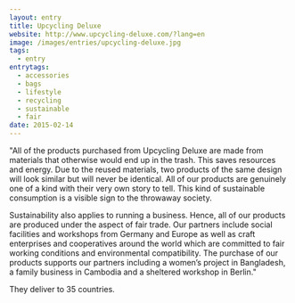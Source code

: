 ```yaml
---
layout: entry
title: Upcycling Deluxe
website: http://www.upcycling-deluxe.com/?lang=en
image: /images/entries/upcycling-deluxe.jpg
tags:
  - entry
entrytags:
  - accessories
  - bags
  - lifestyle
  - recycling
  - sustainable
  - fair
date: 2015-02-14
---
```


"All of the products purchased from Upcycling Deluxe are made from materials that otherwise would end up in the trash. This saves resources and energy. Due to the reused materials, two products of the same design will look similar but will never be identical. All of our products are genuinely one of a kind with their very own story to tell. This kind of sustainable consumption is a visible sign to the throwaway society.

Sustainability also applies to running a business. Hence, all of our products are produced under the aspect of fair trade. Our partners include social facilities and workshops from Germany and Europe as well as craft enterprises and cooperatives around the world which are committed to fair working conditions and environmental compatibility. The purchase of our products supports our partners including a women’s project in Bangladesh, a family business in Cambodia and a sheltered workshop in Berlin."

They deliver to 35 countries.